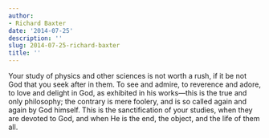 ```yaml
---
author:
- Richard Baxter
date: '2014-07-25'
description: ''
slug: 2014-07-25-richard-baxter
title: ''
---
```

Your study of physics and other sciences is not worth a rush, if it be not God that you seek after in them. To see and admire, to reverence and adore, to love and delight in God, as exhibited in his works—this is the true and only philosophy; the contrary is mere foolery, and is so called again and again by God himself. This is the sanctification of your studies, when they are devoted to God, and when He is the end, the object, and the life of them all.



